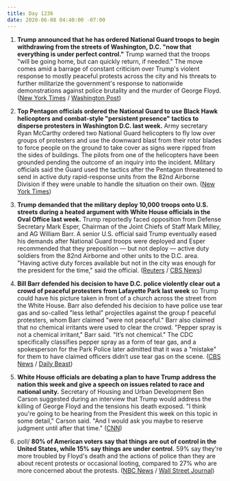 ```yaml
---
title: Day 1236
date: 2020-06-08 04:40:00 -07:00
---
```


1. **Trump announced that he has ordered National Guard troops to begin withdrawing from the streets of Washington, D.C. "now that everything is under perfect control."** Trump warned that the troops "will be going home, but can quickly return, if needed." The move comes amid a barrage of constant criticism over Trump's violent response to mostly peaceful protests across the city and his threats to further militarize the government's response to nationwide demonstrations against police brutality and the murder of George Floyd. ([New York Times](https://www.nytimes.com/2020/06/07/us/politics/trump-military-troops-protests.html) / [Washington Post](https://www.washingtonpost.com/politics/trump-pulls-back-national-guard-and-cities-cancel-curfews-as-peaceful-protests-continue-and-grow/2020/06/07/af844d88-a8e3-11ea-94d2-d7bc43b26bf9_story.html?utm_source=reddit.com))

2. **Top Pentagon officials ordered the National Guard to use Black Hawk helicopters and combat-style "persistent presence" tactics to disperse protesters in Washington D.C. last week.** Army secretary Ryan McCarthy ordered two National Guard helicopters to fly low over groups of protesters and use the downward blast from their rotor blades to force people on the ground to take cover as signs were ripped from the sides of buildings. The pilots from one of the helicopters have been grounded pending the outcome of an inquiry into the incident. Military officials said the Guard used the tactics after the Pentagon threatened to send in active duty rapid-response units from the 82nd Airborne Division if they were unable to handle the situation on their own. ([New York Times](https://www.nytimes.com/2020/06/06/us/politics/protests-trump-helicopters-national-guard.html))

3. **Trump demanded that the military deploy 10,000 troops onto U.S. streets during a heated argument with White House officials in the Oval Office last week.** Trump reportedly faced opposition from Defense Secretary Mark Esper, Chairman of the Joint Chiefs of Staff Mark Milley, and AG William Barr. A senior U.S. official said Trump eventually eased his demands after National Guard troops were deployed and Esper recommended that they preposition — but not deploy — active duty soldiers from the 82nd Airborne and other units to the D.C. area. "Having active duty forces available but not in the city was enough for the president for the time," said the official. ([Reuters](https://www.reuters.com/article/us-minneapolis-police-protest-troops-idUSKBN23E0DY) / [CBS News](https://www.cbsnews.com/news/trump-demanded-10000-active-duty-troops-deploy-to-streets-in-heated-oval-office-meeting/))

4. **Bill Barr defended his decision to have D.C. police violently clear out a crowd of peaceful protesters from Lafayette Park last week** so Trump could have his picture taken in front of a church across the street from the White House. Barr also defended his decision to have police use tear gas and so-called "less lethal" projectiles against the group f peaceful protesters, whom Barr claimed "were not peaceful." Barr also claimed that no chemical irritants were used to clear the crowd. "Pepper spray is not a chemical irritant," Barr said. "It’s not chemical." The CDC specifically classifies pepper spray as a form of tear gas, and a spokesperson for the Park Police later admitted that it was a "mistake" for them to have claimed officers didn’t use tear gas on the scene. ([CBS News](https://www.cbsnews.com/news/bill-barr-george-floyd-protests-blm-face-the-nation-interview/) / [Daily Beast](https://www.thedailybeast.com/bill-barr-defends-police-attack-on-peaceful-protesters-pepper-spray-is-not-a-chemical-irritant))

5. **White House officials are debating a plan to have Trump address the nation this week and give a speech on issues related to race and national unity.** Secretary of Housing and Urban Development Ben Carson suggested during an interview that Trump would address the killing of George Floyd and the tensions his death exposed. "I think you're going to be hearing from the President this week on this topic in some detail," Carson said. "And I would ask you maybe to reserve judgment until after that time." ([CNN](https://www.cnn.com/2020/06/07/politics/trump-race-nationwide-speech/index.html))

6. poll/ **80% of American voters say that things are out of control in the United States, while 15% say things are under control.** 59% say they're more troubled by Floyd's death and the actions of police than they are about recent protests or occasional looting, compared to 27% who are more concerned about the protests. ([NBC News](https://www.nbcnews.com/politics/meet-the-press/poll-80-percent-voters-say-things-are-out-control-u-n1226276) / [Wall Street Journal](https://www.wsj.com/articles/americans-are-more-troubled-by-police-actions-in-killing-of-george-floyd-than-by-violence-at-protests-poll-finds-11591534801))